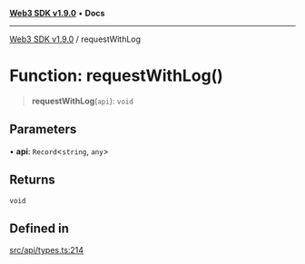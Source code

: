 [**Web3 SDK v1.9.0**](../README.md) • **Docs**

***

[Web3 SDK v1.9.0](../globals.md) / requestWithLog

# Function: requestWithLog()

> **requestWithLog**(`api`): `void`

## Parameters

• **api**: `Record`\<`string`, `any`\>

## Returns

`void`

## Defined in

[src/api/types.ts:214](https://github.com/Mystic-Nayy/alephium-web3/blob/ee41f5e0e7d7fb0b155fe62f05b2ac03772895ca/packages/web3/src/api/types.ts#L214)
